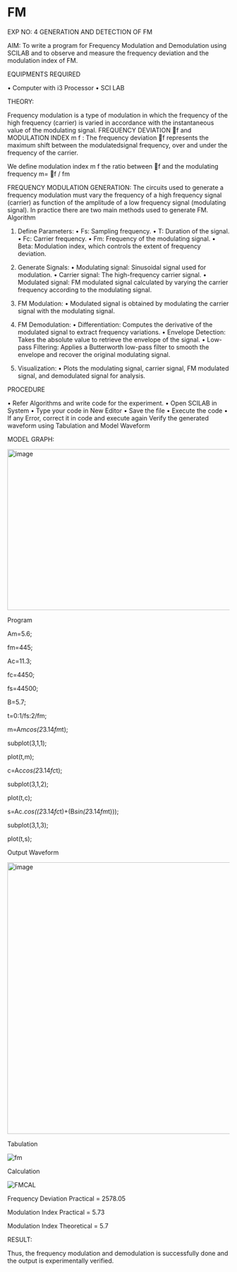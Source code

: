 # FM

EXP NO: 4	GENERATION AND DETECTION OF FM


AIM:
To write a program for Frequency Modulation and Demodulation using SCILAB and to observe and measure the frequency deviation and the modulation index of FM.


EQUIPMENTS REQUIRED

•	Computer with i3 Processor
•	SCI LAB

THEORY:

Frequency modulation is a type of modulation in which the frequency of the high frequency (carrier) is varied in accordance with the instantaneous value of the modulating signal.
FREQUENCY DEVIATION f and MODULATION INDEX m f :
The frequency deviation f represents the maximum shift between the  modulatedsignal
frequency, over and under the frequency of the carrier.

We define modulation index m f the ratio between f and the modulating frequency
m= f / fm


FREQUENCY MODULATION GENERATION:
The circuits used to generate a frequency modulation must vary the frequency of a high frequency signal (carrier) as function of the amplitude of a low frequency signal (modulating signal). In practice there are two main methods used to generate FM.
Algorithm
1.	Define Parameters:
•	Fs: Sampling frequency.
•	T: Duration of the signal.
•	Fc: Carrier frequency.
•	Fm: Frequency of the modulating signal.
•	Beta: Modulation index, which controls the extent of frequency deviation.
2.	Generate Signals:
•	Modulating signal: Sinusoidal signal used for modulation.
•	Carrier signal: The high-frequency carrier signal.
•	Modulated signal: FM modulated signal calculated by varying the carrier frequency according to the modulating signal.
3.	FM Modulation:
•	Modulated signal is obtained by modulating the carrier signal with the modulating signal.
 
4.	FM Demodulation:
•	Differentiation: Computes the derivative of the modulated signal to extract frequency variations.
•	Envelope Detection: Takes the absolute value to retrieve the envelope of the signal.
•	Low-pass Filtering: Applies a Butterworth low-pass filter to smooth the envelope and recover the original modulating signal.
5.	Visualization:
•	Plots the modulating signal, carrier signal, FM modulated signal, and demodulated signal for analysis.



PROCEDURE


•	Refer Algorithms and write code for the experiment.
•	Open SCILAB in System
•	Type your code in New Editor
•	Save the file
•	Execute the code
•	If any Error, correct it in code and execute again
Verify the generated waveform using Tabulation and Model Waveform

MODEL GRAPH:

<img width="512" height="365" alt="image" src="https://github.com/user-attachments/assets/acd787bd-5281-4f1b-802f-1aa39fac9189" />


Program

Am=5.6;

fm=445;

Ac=11.3;

fc=4450;

fs=44500;

B=5.7;

t=0:1/fs:2/fm; 

m=Am*cos(2*3.14*fm*t); 

subplot(3,1,1);

plot(t,m);

c=Ac*cos(2*3.14*fc*t); 

subplot(3,1,2);

plot(t,c); 

s=Ac.*cos((2*3.14*fc*t)+(B*sin(2*3.14*fm*t)));

subplot(3,1,3);

plot(t,s);

Output Waveform

<img width="1366" height="616" alt="image" src="https://github.com/user-attachments/assets/6f6644c5-c0a5-4d4d-a055-4b7b3f796120" />

Tabulation


![fm](https://github.com/user-attachments/assets/350bb9d3-db82-41ea-9e3a-1891791d11eb)


Calculation

![FMCAL](https://github.com/user-attachments/assets/2383d627-bc83-4dc9-b3bb-34d5b23b44c2)

Frequency Deviation Practical = 2578.05

Modulation Index Practical	= 5.73

Modulation Index Theoretical	= 5.7



RESULT:

Thus, the frequency modulation and demodulation is successfully done and the output is experimentally verified.



